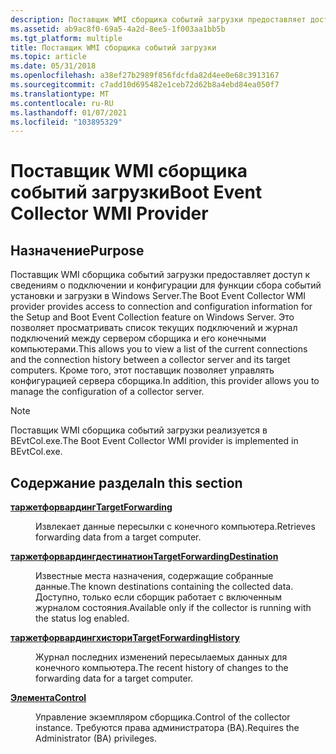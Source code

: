 ```yaml
---
description: Поставщик WMI сборщика событий загрузки предоставляет доступ к сведениям о подключении и конфигурации для функции сбора событий установки и загрузки в Windows Server.
ms.assetid: ab9ac8f0-69a5-4a2d-8ee5-1f003aa1bb5b
ms.tgt_platform: multiple
title: Поставщик WMI сборщика событий загрузки
ms.topic: article
ms.date: 05/31/2018
ms.openlocfilehash: a38ef27b2989f856fdcfda82d4ee0e68c3913167
ms.sourcegitcommit: c7add10d695482e1ceb72d62b8a4ebd84ea050f7
ms.translationtype: MT
ms.contentlocale: ru-RU
ms.lasthandoff: 01/07/2021
ms.locfileid: "103895329"
---
```

# <a name="boot-event-collector-wmi-provider"></a><span data-ttu-id="50fdb-103">Поставщик WMI сборщика событий загрузки</span><span class="sxs-lookup"><span data-stu-id="50fdb-103">Boot Event Collector WMI Provider</span></span>

## <a name="purpose"></a><span data-ttu-id="50fdb-104">Назначение</span><span class="sxs-lookup"><span data-stu-id="50fdb-104">Purpose</span></span>

<span data-ttu-id="50fdb-105">Поставщик WMI сборщика событий загрузки предоставляет доступ к сведениям о подключении и конфигурации для функции сбора событий установки и загрузки в Windows Server.</span><span class="sxs-lookup"><span data-stu-id="50fdb-105">The Boot Event Collector WMI provider provides access to connection and configuration information for the Setup and Boot Event Collection feature on Windows Server.</span></span> <span data-ttu-id="50fdb-106">Это позволяет просматривать список текущих подключений и журнал подключений между сервером сборщика и его конечными компьютерами.</span><span class="sxs-lookup"><span data-stu-id="50fdb-106">This allows you to view a list of the current connections and the connection history between a collector server and its target computers.</span></span> <span data-ttu-id="50fdb-107">Кроме того, этот поставщик позволяет управлять конфигурацией сервера сборщика.</span><span class="sxs-lookup"><span data-stu-id="50fdb-107">In addition, this provider allows you to manage the configuration of a collector server.</span></span>

> [!Note]  
> <span data-ttu-id="50fdb-108">Поставщик WMI сборщика событий загрузки реализуется в BEvtCol.exe.</span><span class="sxs-lookup"><span data-stu-id="50fdb-108">The Boot Event Collector WMI provider is implemented in BEvtCol.exe.</span></span>

 

## <a name="in-this-section"></a><span data-ttu-id="50fdb-109">Содержание раздела</span><span class="sxs-lookup"><span data-stu-id="50fdb-109">In this section</span></span>

<dl> <dt>

[<span data-ttu-id="50fdb-110">**таржетфорвардинг**</span><span class="sxs-lookup"><span data-stu-id="50fdb-110">**TargetForwarding**</span></span>](targetforwarding.md)
</dt> <dd>

<span data-ttu-id="50fdb-111">Извлекает данные пересылки с конечного компьютера.</span><span class="sxs-lookup"><span data-stu-id="50fdb-111">Retrieves forwarding data from a target computer.</span></span>

</dd> <dt>

[<span data-ttu-id="50fdb-112">**таржетфорвардингдестинатион**</span><span class="sxs-lookup"><span data-stu-id="50fdb-112">**TargetForwardingDestination**</span></span>](targetforwardingdestination.md)
</dt> <dd>

<span data-ttu-id="50fdb-113">Известные места назначения, содержащие собранные данные.</span><span class="sxs-lookup"><span data-stu-id="50fdb-113">The known destinations containing the collected data.</span></span> <span data-ttu-id="50fdb-114">Доступно, только если сборщик работает с включенным журналом состояния.</span><span class="sxs-lookup"><span data-stu-id="50fdb-114">Available only if the collector is running with the status log enabled.</span></span>

</dd> <dt>

[<span data-ttu-id="50fdb-115">**таржетфорвардингхистори**</span><span class="sxs-lookup"><span data-stu-id="50fdb-115">**TargetForwardingHistory**</span></span>](targetforwardinghistory.md)
</dt> <dd>

<span data-ttu-id="50fdb-116">Журнал последних изменений пересылаемых данных для конечного компьютера.</span><span class="sxs-lookup"><span data-stu-id="50fdb-116">The recent history of changes to the forwarding data for a target computer.</span></span>

</dd> <dt>

[<span data-ttu-id="50fdb-117">**Элемента**</span><span class="sxs-lookup"><span data-stu-id="50fdb-117">**Control**</span></span>](control.md)
</dt> <dd>

<span data-ttu-id="50fdb-118">Управление экземпляром сборщика.</span><span class="sxs-lookup"><span data-stu-id="50fdb-118">Control of the collector instance.</span></span> <span data-ttu-id="50fdb-119">Требуются права администратора (BA).</span><span class="sxs-lookup"><span data-stu-id="50fdb-119">Requires the Administrator (BA) privileges.</span></span>

</dd> </dl>

 

 



